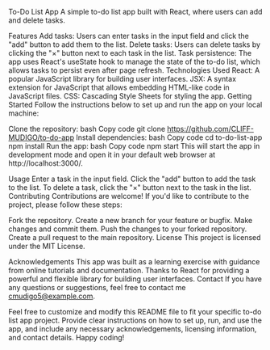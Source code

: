 To-Do List App
A simple to-do list app built with React, where users can add and delete tasks.

Features
Add tasks: Users can enter tasks in the input field and click the "add" button to add them to the list.
Delete tasks: Users can delete tasks by clicking the "×" button next to each task in the list.
Task persistence: The app uses React's useState hook to manage the state of the to-do list, which allows tasks to persist even after page refresh.
Technologies Used
React: A popular JavaScript library for building user interfaces.
JSX: A syntax extension for JavaScript that allows embedding HTML-like code in JavaScript files.
CSS: Cascading Style Sheets for styling the app.
Getting Started
Follow the instructions below to set up and run the app on your local machine:

Clone the repository:
bash
Copy code
git clone <https://github.com/CLIFF-MUDIGO/to-do-app>
Install dependencies:
bash
Copy code
cd to-do-list-app
npm install
Run the app:
bash
Copy code
npm start
This will start the app in development mode and open it in your default web browser at http://localhost:3000/.

Usage
Enter a task in the input field.
Click the "add" button to add the task to the list.
To delete a task, click the "×" button next to the task in the list.
Contributing
Contributions are welcome! If you'd like to contribute to the project, please follow these steps:

Fork the repository.
Create a new branch for your feature or bugfix.
Make changes and commit them.
Push the changes to your forked repository.
Create a pull request to the main repository.
License
This project is licensed under the MIT License.

Acknowledgements
This app was built as a learning exercise with guidance from online tutorials and documentation.
Thanks to React for providing a powerful and flexible library for building user interfaces.
Contact
If you have any questions or suggestions, feel free to contact me cmudigo5@example.com.

Feel free to customize and modify this README file to fit your specific to-do list app project. Provide clear instructions on how to set up, run, and use the app, and include any necessary acknowledgements, licensing information, and contact details. Happy coding!